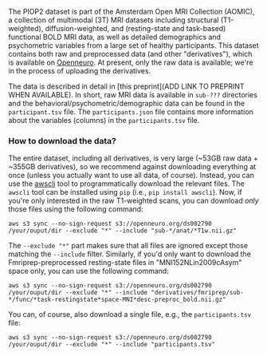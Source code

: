 The PIOP2 dataset is part of the Amsterdam Open MRI Collection (AOMIC), a collection of multimodal (3T) MRI datasets including structural (T1-weighted), diffusion-weighted, and (resting-state and task-based) functional BOLD MRI data, as well as detailed demographics and psychometric variables from a large set of healthy participants.
This dataset contains both raw and preprocessed data (and other "derivatives"), which is available on [Openneuro](https://openneuro.org/datasets/ds002790).
At present, only the raw data is available; we're in the process of uploading the derivatives.

The data is described in detail in [this preprint](ADD LINK TO PREPRINT WHEN AVAILABLE).
In short, raw MRI data is available in `sub-???` directories and the behavioral/psychometric/demographic data can be found in the `participant.tsv` file.
The `participants.json` file contains more information about the variables (columns) in the `participants.tsv` file.

### How to download the data?
The entire dataset, including all derivatives, is very large (~53GB raw data + ~355GB derivatives), so we recommend against downloading everything at once (unless you actually want to use all data, of course).
Instead, you can use the [awscli](https://aws.amazon.com/cli/) tool to programmatically download the relevant files. 
The `awscli` tool can be installed using `pip` (i.e., `pip install awscli`). Now, if you're only interested in the raw T1-weighted scans, you can download *only* those files using the following command:

```
aws s3 sync --no-sign-request s3://openneuro.org/ds002790 /your/ouput/dir --exclude "*" --include "sub-*/anat/*T1w.nii.gz"
```

The `--exclude "*"` part makes sure that all files are ignored except those matching the `--include` filter. 
Similarly, if you'd only want to download the Fmriprep-preprocessed resting-state files in "MNI152NLin2009cAsym" space only, you can use the following command:

```
aws s3 sync --no-sign-request s3://openneuro.org/ds002790 /your/ouput/dir --exclude "*" --include "derivatives/fmriprep/sub-*/func/*task-restingstate*space-MNI*desc-preproc_bold.nii.gz"
```

You can, of course, also download a single file, e.g., the `participants.tsv` file:

```
aws s3 sync --no-sign-request s3://openneuro.org/ds002790 /your/ouput/dir --exclude "*" --include "participants.tsv"
```
